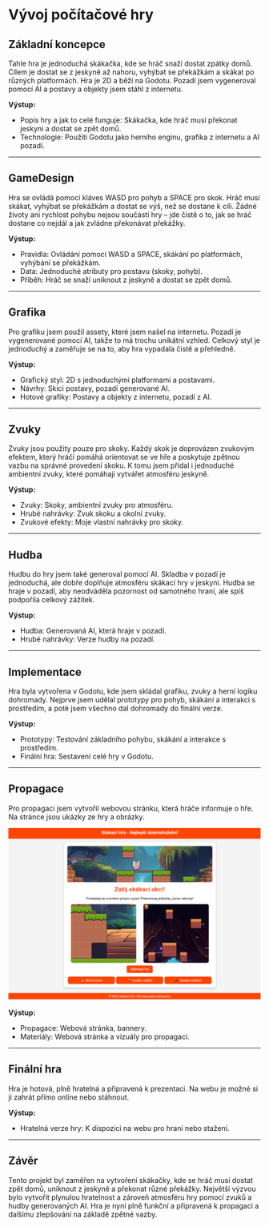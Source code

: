 # **Vývoj počítačové hry**

## Základní koncepce

Tahle hra je jednoduchá skákačka, kde se hráč snaží dostat zpátky domů. Cílem je dostat se z jeskyně až nahoru, vyhýbat se překážkám a skákat po různých platformách. Hra je 2D a běží na Godotu. Pozadí jsem vygeneroval pomocí AI a postavy a objekty jsem stáhl z internetu.

**Výstup:**
- Popis hry a jak to celé funguje: Skákačka, kde hráč musí překonat jeskyni a dostat se zpět domů.
- Technologie: Použití Godotu jako herního enginu, grafika z internetu a AI pozadí.

---

## GameDesign

Hra se ovládá pomocí kláves WASD pro pohyb a SPACE pro skok. Hráč musí skákat, vyhýbat se překážkám a dostat se výš, než se dostane k cíli. Žádné životy ani rychlost pohybu nejsou součástí hry – jde čistě o to, jak se hráč dostane co nejdál a jak zvládne překonávat překážky.

**Výstup:**
- Pravidla: Ovládání pomocí WASD a SPACE, skákání po platformách, vyhýbání se překážkám.
- Data: Jednoduché atributy pro postavu (skoky, pohyb).
- Příběh: Hráč se snaží uniknout z jeskyně a dostat se zpět domů.

---

## Grafika

Pro grafiku jsem použil assety, které jsem našel na internetu. Pozadí je vygenerované pomocí AI, takže to má trochu unikátní vzhled. Celkový styl je jednoduchý a zaměřuje se na to, aby hra vypadala čistě a přehledně.

**Výstup:**
- Grafický styl: 2D s jednoduchými platformami a postavami.
- Návrhy: Skici postavy, pozadí generované AI.
- Hotové grafiky: Postavy a objekty z internetu, pozadí z AI.

---

## Zvuky

Zvuky jsou použity pouze pro skoky. Každý skok je doprovázen zvukovým efektem, který hráči pomáhá orientovat se ve hře a poskytuje zpětnou vazbu na správné provedení skoku. K tomu jsem přidal i jednoduché ambientní zvuky, které pomáhají vytvářet atmosféru jeskyně.

**Výstup:**
- Zvuky: Skoky, ambientní zvuky pro atmosféru.
- Hrubé nahrávky: Zvuk skoku a okolní zvuky.
- Zvukové efekty: Moje vlastní nahrávky pro skoky.

---

## Hudba

Hudbu do hry jsem také generoval pomocí AI. Skladba v pozadí je jednoduchá, ale dobře doplňuje atmosféru skákací hry v jeskyni. Hudba se hraje v pozadí, aby neodváděla pozornost od samotného hraní, ale spíš podpořila celkový zážitek.

**Výstup:**
- Hudba: Generovaná AI, která hraje v pozadí.
- Hrubé nahrávky: Verze hudby na pozadí.

---

## Implementace

Hra byla vytvořena v Godotu, kde jsem skládal grafiku, zvuky a herní logiku dohromady. Nejprve jsem udělal prototypy pro pohyb, skákání a interakci s prostředím, a poté jsem všechno dal dohromady do finální verze.

**Výstup:**
- Prototypy: Testování základního pohybu, skákání a interakce s prostředím.
- Finální hra: Sestavení celé hry v Godotu.

---

## Propagace 

Pro propagaci jsem vytvořil webovou stránku, která hráče informuje o hře. Na stránce jsou ukázky ze hry a obrázky.

![Web](https://github.com/poapa12/hra/blob/main/README/image.png?raw=true)

**Výstup:**
- Propagace: Webová stránka, bannery.
- Materiály: Webová stránka a vizuály pro propagaci.

---

## Finální hra

Hra je hotová, plně hratelná a připravená k prezentaci. Na webu je možné si ji zahrát přímo online nebo stáhnout.

**Výstup:**
- Hratelná verze hry: K dispozici na webu pro hraní nebo stažení.

---

## Závěr

Tento projekt byl zaměřen na vytvoření skákačky, kde se hráč musí dostat zpět domů, uniknout z jeskyně a překonat různé překážky. Největší výzvou bylo vytvořit plynulou hratelnost a zároveň atmosféru hry pomocí zvuků a hudby generovaných AI. Hra je nyní plně funkční a připravená k propagaci a dalšímu zlepšování na základě zpětné vazby.
